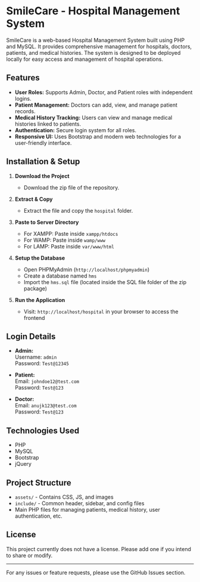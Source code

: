 # SmileCare - Hospital Management System

SmileCare is a web-based Hospital Management System built using PHP and MySQL. It provides comprehensive management for hospitals, doctors, patients, and medical histories. The system is designed to be deployed locally for easy access and management of hospital operations.

## Features

- **User Roles:** Supports Admin, Doctor, and Patient roles with independent logins.
- **Patient Management:** Doctors can add, view, and manage patient records.
- **Medical History Tracking:** Users can view and manage medical histories linked to patients.
- **Authentication:** Secure login system for all roles.
- **Responsive UI:** Uses Bootstrap and modern web technologies for a user-friendly interface.

## Installation & Setup

1. **Download the Project**
   - Download the zip file of the repository.

2. **Extract & Copy**
   - Extract the file and copy the `hospital` folder.

3. **Paste to Server Directory**
   - For XAMPP: Paste inside `xampp/htdocs`
   - For WAMP: Paste inside `wamp/www`
   - For LAMP: Paste inside `var/www/html`

4. **Setup the Database**
   - Open PHPMyAdmin (`http://localhost/phpmyadmin`)
   - Create a database named `hms`
   - Import the `hms.sql` file (located inside the SQL file folder of the zip package)

5. **Run the Application**
   - Visit: `http://localhost/hospital` in your browser to access the frontend

## Login Details

- **Admin:**  
  Username: `admin`  
  Password: `Test@12345`

- **Patient:**  
  Email: `johndoe12@test.com`  
  Password: `Test@123`

- **Doctor:**  
  Email: `anujk123@test.com`  
  Password: `Test@123`

## Technologies Used

- PHP
- MySQL
- Bootstrap
- jQuery

## Project Structure

- `assets/` - Contains CSS, JS, and images
- `include/` - Common header, sidebar, and config files
- Main PHP files for managing patients, medical history, user authentication, etc.

## License

This project currently does not have a license. Please add one if you intend to share or modify.

---

For any issues or feature requests, please use the GitHub Issues section.

